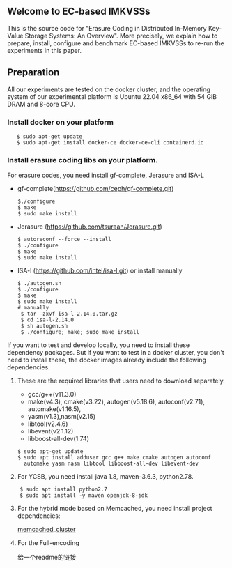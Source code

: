Welcome to EC-based IMKVSSs
----
This is the source code for "Erasure Coding in Distributed In-Memory Key-Value Storage Systems: An Overview". More precisely, we explain how to prepare, install, configure and benchmark EC-based IMKVSSs to re-run the experiments in this paper.

Preparation
---
All our experiments are tested on the docker cluster,
and the operating system of our experimental platform is Ubuntu 22.04 x86_64 with 54 GiB DRAM 
and 8-core CPU.

### Install docker on your platform
```shell
   $ sudo apt-get update
   $ sudo apt-get install docker-ce docker-ce-cli containerd.io
```

### Install erasure coding libs on your platform.
For erasure codes, you need install gf-complete, Jerasure and ISA-L
   
 + gf-complete(https://github.com/ceph/gf-complete.git)
    ```shell
    $./configure
    $ make
    $ sudo make install
    ```
 + Jerasure (https://github.com/tsuraan/Jerasure.git)
   ```shell
   $ autoreconf --force --install
   $ ./configure
   $ make
   $ sudo make install 
   ```
 + ISA-l (https://github.com/intel/isa-l.git) or install manually
   ```shell
   $ ./autogen.sh
   $ ./configure
   $ make
   $ sudo make install
   # manually
    $ tar -zxvf isa-l-2.14.0.tar.gz
    $ cd isa-l-2.14.0
    $ sh autogen.sh
    $ ./configure; make; sudo make install
   ```
    

If you want to test and develop locally, you need to install these dependency packages. But if you want to test in a docker cluster, you don't need to install these, the docker images already include the following dependencies.

1. These are the required libraries that users need to download separately. 
   - gcc/g++(v11.3.0)
   - make(v4.3), cmake(v3.22), autogen(v5.18.6), autoconf(v2.71), automake(v1.16.5),
   - yasm(v1.3),nasm(v2.15)
   - libtool(v2.4.6)
   - libevent(v2.1.12)
   - libboost-all-dev(1.74)
    ```shell
    $ sudo apt-get update
    $ sudo apt install adduser gcc g++ make cmake autogen autoconf 
      automake yasm nasm libtool libboost-all-dev libevent-dev
    ```
   
2. For YCSB, you need install java 1.8, maven-3.6.3, python2.78. 
```shell
    $ sudo apt install python2.7
    $ sudo apt install -y maven openjdk-8-jdk
```

3. For the hybrid mode based on Memcached, you need install project dependencies:
    
    [memcached_cluster](https://github.com/Joe0826/ec-based-IMKVSSs/blob/main/memcached_cluster/README.md)

4. For the Full-encoding
    
    给一个readme的链接
